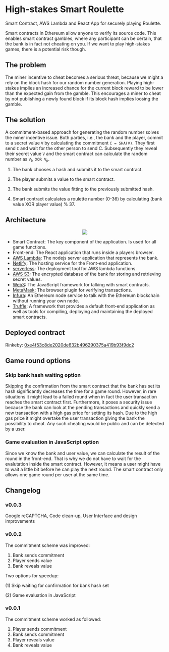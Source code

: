 # High-stakes Smart Roulette
Smart Contract, AWS Lambda and React App for securely playing Roulette.

Smart contracts in Ethereum allow anyone to verify its source code. This enables smart contract gambles, where any participant can be certain, that the bank is in fact not cheating on you. If we want to play high-stakes games, there is a potential risk though.

## The problem
The miner incentive to cheat becomes a serious threat, because we might a rely on the block hash for our random number generation. Playing high-stakes implies an increased chance for the current block reward to be lower than the expected gain from the gamble. This encourages a miner to cheat by not publishing a newly found block if its block hash implies loosing the gamble.

## The solution
A commitment-based approach for generating the random number solves the miner incentive issue. Both parties, i.e., the bank and the player, commit to a secret value `V` by calculating the commitment `C = SHA(V)`. They first send `C` and wait for the other person to send C. Subsequently they reveal their secret value `V` and the smart contract can calculate the random number as <code>V<sub>b</sub> XOR V<sub>p</sub></code>.

1. The bank chooses a hash and submits it to the smart contract.

2. The player submits a value to the smart contract.

3. The bank submits the value fitting to the previously submitted hash.

4. Smart contract calculates a roulette number (0-36) by calculating (bank value XOR player value) % 37.

## Architecture
<p align="center">
  <img src="https://user-images.githubusercontent.com/659390/38194925-f93a5644-367a-11e8-9f70-e6be9accd3a7.png"/>
</p>

- Smart Contract: The key component of the application. Is used for all game functions.
- Front-end: The React application that runs inside a players browser.
- [AWS Lambda](https://aws.amazon.com/lambda): The nodejs server application that represents the bank.
- [Netlify](https://netlify.com/): The hosting service for the Front-end application.
- [serverless](https://serverless.com/): The deployment tool for AWS lambda functions.
- [AWS S3](https://aws.amazon.com/s3/): The encrypted database of the bank for storing and retrieving secret values.
- [Web3](https://github.com/ethereum/web3.js): The JavaScript framework for talking with smart contracts.
- [MetaMask](https://github.com/MetaMask/metamask-extension/): The browser plugin for verifying transactions.
- [Infura](https://github.com/INFURA/infura/): An Ethereum node service to talk with the Ethereum blockchain without running your own node.
- [Truffle](https://github.com/trufflesuite/truffle): A framework that provides a default front-end application as well as tools for compiling, deploying and maintaining the deployed smart contracts.

## Deployed contract

Rinkeby: [0xe4f53c8de2020de632b496290375a419b93f9dc2](https://rinkeby.etherscan.io/address/0xe4f53c8de2020de632b496290375a419b93f9dc2)

## Game round options
### Skip bank hash waiting option
Skipping the confirmation from the smart contract that the bank has set its hash significantly decreases the time for a game round. However, in rare situations it might lead to a failed round when in fact the user transaction reaches the smart contract first. Furthermore, it poses a security issue because the bank can look at the pending transactions and quickly send a new transaction with a high gas price for setting its hash. Due to the high gas price it might overtake the user transaction giving the bank the possibility to cheat. Any such cheating would be public and can be detected by a user.

### Game evaluation in JavaScript option
Since we know the bank and user value, we can calculate the result of the round in the front-end. That is why we do not have to wait for the evalutation inside the smart contract. However, it means a user might have to wait a little bit before he can play the next round. The smart contract only allows one game round per user at the same time.

## Changelog

### v0.0.3
Google reCAPTCHA, Code clean-up, User Interface and design improvements

### v0.0.2
The commitment scheme was improved:
1. Bank sends commitment
2. Player sends value
3. Bank reveals value

Two options for speedup:

(1) Skip waiting for confirmation for bank hash set

(2) Game evaluation in JavaScript

### v0.0.1
The commitment scheme worked as followed:
1. Player sends commitment
2. Bank sends commitment
3. Player reveals value
4. Bank reveals value
